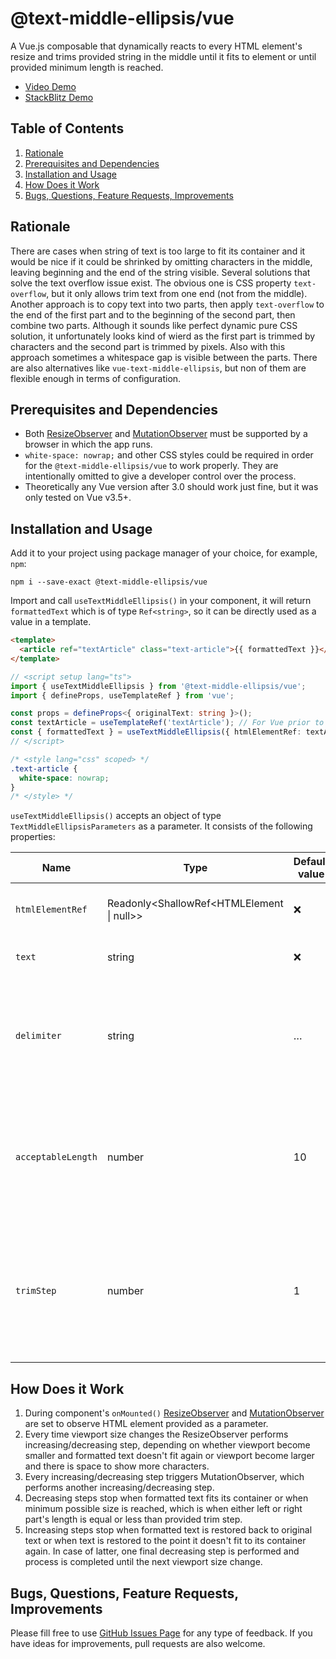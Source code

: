 # @text-middle-ellipsis/vue

A Vue.js composable that dynamically reacts to every HTML element's resize and trims provided string in the middle until it fits to element or until provided minimum length is reached.

- [Video Demo](https://github.com/user-attachments/assets/5296e059-ed9a-47a9-9a82-cabb6b1fe031)
- [StackBlitz Demo](https://stackblitz.com/edit/bolt-vue-ecuosg5z?file=src%2FApp.vue)


## Table of Contents

1. [Rationale](#rationale)
2. [Prerequisites and Dependencies](#prerequisites-and-dependencies)
3. [Installation and Usage](#installation-and-usage)
4. [How Does it Work](#how-does-it-work)
4. [Bugs, Questions, Feature Requests, Improvements](#bugs-questions-feature-requests-improvements)

## Rationale

There are cases when string of text is too large to fit its container and it would be nice if it could be shrinked by omitting characters in the middle, leaving beginning and the end of the string visible. Several solutions that solve the text overflow issue exist. The obvious one is CSS property `text-overflow`, but it only allows trim text from one end (not from the middle). Another approach is to copy text into two parts, then apply `text-overflow` to the end of the first part and to the beginning of the second part, then combine two parts. Although it sounds like perfect dynamic pure CSS solution, it unfortunately looks kind of wierd as the first part is trimmed by characters and the second part is trimmed by pixels. Also with this approach sometimes a whitespace gap is visible between the parts. There are also alternatives like `vue-text-middle-ellipsis`, but non of them are flexible enough in terms of configuration.

## Prerequisites and Dependencies

- Both [ResizeObserver](https://developer.mozilla.org/en-US/docs/Web/API/ResizeObserver) and [MutationObserver](https://developer.mozilla.org/en-US/docs/Web/API/MutationObserver) must be supported by a browser in which the app runs.
- `white-space: nowrap;` and other CSS styles could be required in order for the `@text-middle-ellipsis/vue` to work properly. They are intentionally omitted to give a developer control over the process.
- Theoretically any Vue version after 3.0 should work just fine, but it was only tested on Vue v3.5+.

## Installation and Usage

Add it to your project using package manager of your choice, for example, `npm`:

```shell
npm i --save-exact @text-middle-ellipsis/vue
```

Import and call `useTextMiddleEllipsis()` in your component, it will return `formattedText` which is of type `Ref<string>`, so it can be directly used as a value in a template.

```html
<template>
  <article ref="textArticle" class="text-article">{{ formattedText }}</article>
</template>
```

```typescript
// <script setup lang="ts">
import { useTextMiddleEllipsis } from '@text-middle-ellipsis/vue';
import { defineProps, useTemplateRef } from 'vue';

const props = defineProps<{ originalText: string }>();
const textArticle = useTemplateRef('textArticle'); // For Vue prior to v3.5, use `const textArticle = ref(null)`.
const { formattedText } = useTextMiddleEllipsis({ htmlElementRef: textArticle, text: props.originalText });
// </script>
```

```css
/* <style lang="css" scoped> */
.text-article {
  white-space: nowrap;
}
/* </style> */
```

`useTextMiddleEllipsis()` accepts an object of type `TextMiddleEllipsisParameters` as a parameter. It consists of the following properties:

| Name             | Type                                      | Default value | Required | Description |
| ---------------- | ----------------------------------------- | ------------- | -------- | ----------- |
| `htmlElementRef`   | Readonly<ShallowRef<HTMLElement \| null>> | ❌            | ✔️       | Ref to an HTML element for composable to observe. |
| `text`             | string                                    | ❌            | ✔️       | Original, not modified text to display. |
| `delimiter`        | string                                    | …             | ❌       | Character to place between left and right text parts when original text doesn't fit. Could be any string or even empty string. |
| `acceptableLength` | number                                    | 10            | ❌       | Length of text string below which string will not be shrinked. For example, if `acceptableLength` is `11`, the word `Chomolungma` will not be shrinked, but with `10` it will. |
| `trimStep`         | number                                    | 1             | ❌       | Number of characters by which to pinch off characters from the text middle. The default value of `1` should be ok for most cases, but you never know. :) |

## How Does it Work

1. During component's `onMounted()` [ResizeObserver](https://developer.mozilla.org/en-US/docs/Web/API/ResizeObserver) and [MutationObserver](https://developer.mozilla.org/en-US/docs/Web/API/MutationObserver) are set to observe HTML element provided as a parameter.
2. Every time viewport size changes the ResizeObserver performs increasing/decreasing step, depending on whether viewport become smaller and formatted text doesn't fit again or viewport become larger and there is space to show more characters.
3. Every increasing/decreasing step triggers MutationObserver, which performs another increasing/decreasing step.
4. Decreasing steps stop when formatted text fits its container or when minimum possible size is reached, which is when either left or right part's length is equal or less than provided trim step.
5. Increasing steps stop when formatted text is restored back to original text or when text is restored to the point it doesn't fit to its container again. In case of latter, one final decreasing step is performed and process is completed until the next viewport size change.

## Bugs, Questions, Feature Requests, Improvements

Please fill free to use [GitHub Issues Page](https://github.com/Kolobamanacas/text-middle-ellipsis-vue/issues) for any type of feedback. If you have ideas for improvements, pull requests are also welcome.
